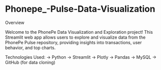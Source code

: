 # Phonepe_-Pulse-Data-Visualization

Overview

Welcome to the PhonePe Data Visualization and Exploration project! This Streamlit web app allows users to explore and visualize data from the PhonePe Pulse repository, providing insights into transactions, user behavior, and top charts.

Technologies Used:
→ Python
→ Streamlit
→ Plotly
→ Pandas
→ MySQL
→ GitHub (for data cloning)
